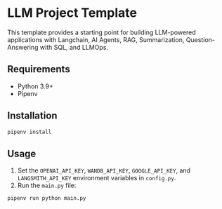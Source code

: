 # LLM Project Template

This template provides a starting point for building LLM-powered applications with Langchain, AI Agents, RAG, Summarization, Question-Answering with SQL, and LLMOps.

## Requirements

- Python 3.9+
- Pipenv

## Installation

```bash
pipenv install
```

## Usage

1.  Set the `OPENAI_API_KEY`, `WANDB_API_KEY`, `GOOGLE_API_KEY`, and `LANGSMITH_API_KEY` environment variables in `config.py`.
2.  Run the `main.py` file:

```bash
pipenv run python main.py
```
